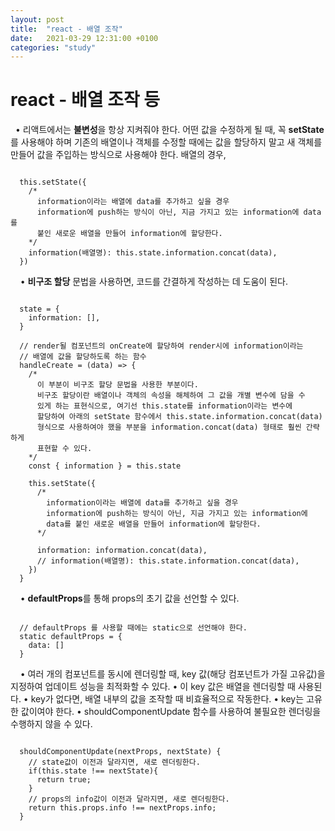 ```yaml
---
layout: post
title:  "react - 배열 조작"
date:   2021-03-29 12:31:00 +0100
categories: "study"
---
```


# react - 배열 조작 등
&nbsp;
• 리액트에서는 **불변성**을 항상 지켜줘야 한다. 어떤 값을 수정하게 될 때, 꼭 **setState**를 사용해야 하며
  기존의 배열이나 객체를 수정할 때에는 값을 할당하지 말고 새 객체를 만들어 값을 주입하는 방식으로
  사용해야 한다. 배열의 경우,
```

  this.setState({
    /*
      information이라는 배열에 data를 추가하고 싶을 경우
      information에 push하는 방식이 아닌, 지금 가지고 있는 information에 data를 
      붙인 새로운 배열을 만들어 information에 할당한다.
    */ 
    information(배열명): this.state.information.concat(data),
  })

```
&nbsp;
&nbsp;
• **비구조 할당** 문법을 사용하면, 코드를 간결하게 작성하는 데 도움이 된다.
```

  state = {
    information: [],
  }

  // render될 컴포넌트의 onCreate에 할당하여 render시에 information이라는 
  // 배열에 값을 할당하도록 하는 함수
  handleCreate = (data) => {
    /*
      이 부분이 비구조 할당 문법을 사용한 부분이다.
      비구조 할당이란 배열이나 객체의 속성을 해체하여 그 값을 개별 변수에 담을 수 
      있게 하는 표현식으로, 여기선 this.state를 information이라는 변수에 
      할당하여 아래의 setState 함수에서 this.state.information.concat(data) 
      형식으로 사용하여야 했을 부분을 information.concat(data) 형태로 훨씬 간략하게 
      표현할 수 있다.
    */
    const { information } = this.state
    
    this.setState({
      /*
        information이라는 배열에 data를 추가하고 싶을 경우
        information에 push하는 방식이 아닌, 지금 가지고 있는 information에 
        data를 붙인 새로운 배열을 만들어 information에 할당한다.
      */ 

      information: information.concat(data),
      // information(배열명): this.state.information.concat(data),
    })
  }

```
&nbsp;
&nbsp;
• **defaultProps**를 통해 props의 초기 값을 선언할 수 있다.
```

  // defaultProps 를 사용할 때에는 static으로 선언해야 한다.
  static defaultProps = {
    data: []
  }

```
&nbsp;
&nbsp;
• 여러 개의 컴포넌트를 동시에 렌더링할 때, key 값(해당 컴포넌트가 가질 고유값)을 지정하여
  업데이트 성능을 최적화할 수 있다.
• 이 key 값은 배열을 렌더링할 때 사용된다.
• key가 없다면, 배열 내부의 값을 조작할 때 비효율적으로 작동한다.
• key는 고유한 값이여야 한다.
• shouldComponentUpdate 함수를 사용하여 불필요한 렌더링을 수행하지 않을 수 있다.
```

  shouldComponentUpdate(nextProps, nextState) {
    // state값이 이전과 달라지면, 새로 렌더링한다.
    if(this.state !== nextState){
      return true;
    }
    // props의 info값이 이전과 달라지면, 새로 렌더링한다.
    return this.props.info !== nextProps.info;
  }

```








